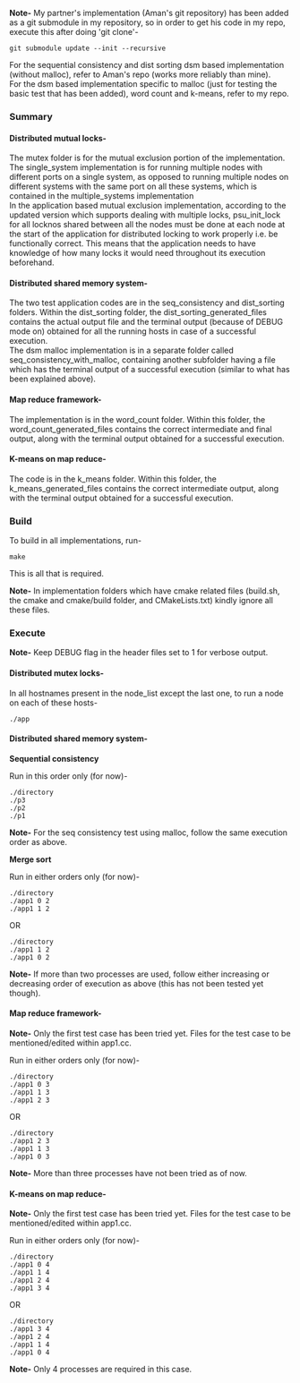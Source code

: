 **Note-** My partner's implementation (Aman's git repository) has been added as 
a git submodule in my repository, so in order to get his code in my repo,
execute this after doing 'git clone'-

```
git submodule update --init --recursive
```

For the sequential consistency and dist sorting dsm based implementation 
(without malloc), refer to Aman's repo (works more reliably than mine).
</br>
For the dsm based implementation specific to malloc (just for testing the basic 
test that has been added), word count and k-means, refer to my repo.

### Summary

#### Distributed mutual locks-

The mutex folder is for the mutual exclusion portion of the implementation.
</br>
The single_system implementation is for running multiple nodes with different
ports on a single system, as opposed to running multiple nodes on different
systems with the same port on all these systems, which is contained in the
multiple_systems implementation
</br>
In the application based mutual exclusion implementation, according to the
updated version which supports dealing with multiple locks, psu_init_lock for 
all locknos shared between all the nodes must be done at each node at the start
of the application for distributed locking to work properly i.e. be functionally
correct. This means that the application needs to have knowledge of how many 
locks it would need throughout its execution beforehand.

#### Distributed shared memory system-

The two test application codes are in the seq_consistency and dist_sorting
folders. Within the dist_sorting folder, the dist_sorting_generated_files
contains the actual output file and the terminal output (because of DEBUG mode
on) obtained for all the running hosts in case of a successful execution.
</br>
The dsm malloc implementation is in a separate folder called 
seq_consistency_with_malloc, containing another subfolder having a file which
has the terminal output of a successful execution (similar to what has been
explained above).

#### Map reduce framework-

The implementation is in the word_count folder. Within this folder, the
word_count_generated_files contains the correct intermediate and final output, 
along with the terminal output obtained for a successful execution.

#### K-means on map reduce-

The code is in the k_means folder. Within this folder, the 
k_means_generated_files contains the correct intermediate output, along with the
terminal output obtained for a successful execution.

### Build

To build in all implementations, run-

```
make
```

This is all that is required.

**Note-** In implementation folders which have cmake related files (build.sh, the
cmake and cmake/build folder, and CMakeLists.txt) kindly ignore all these files.

### Execute

**Note-** Keep DEBUG flag in the header files set to 1 for verbose output.

#### Distributed mutex locks-

In all hostnames present in the node_list except the last one, to run a node on
each of these hosts-

```
./app
```

#### Distributed shared memory system-

**Sequential consistency**

Run in this order only (for now)-

```
./directory
./p3
./p2
./p1
```

**Note-** For the seq consistency test using malloc, follow the same execution 
order as above.

**Merge sort**

Run in either orders only (for now)-

```
./directory
./app1 0 2
./app1 1 2
```

OR 

```
./directory
./app1 1 2
./app1 0 2
```

**Note-** If more than two processes are used, follow either increasing or
decreasing order of execution as above (this has not been tested yet though).

#### Map reduce framework-

**Note-** Only the first test case has been tried yet. Files for the test case 
to be mentioned/edited within app1.cc.

Run in either orders only (for now)-

```
./directory
./app1 0 3
./app1 1 3
./app1 2 3
```

OR

```
./directory
./app1 2 3
./app1 1 3
./app1 0 3
```

**Note-** More than three processes have not been tried as of now.

#### K-means on map reduce- 

**Note-** Only the first test case has been tried yet. Files for the test case 
to be mentioned/edited within app1.cc.

Run in either orders only (for now)-

```
./directory
./app1 0 4
./app1 1 4
./app1 2 4
./app1 3 4
```

OR

```
./directory
./app1 3 4
./app1 2 4
./app1 1 4
./app1 0 4
```

**Note-** Only 4 processes are required in this case.
